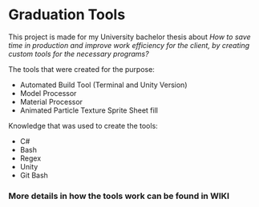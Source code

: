 # Graduation Tools

This project is made for my University bachelor thesis about *How to save time in production and improve work efficiency for the client, by creating custom tools for the necessary programs?*

The tools that were created for the purpose:
* Automated Build Tool (Terminal and Unity Version)
* Model Processor
* Material Processor
* Animated Particle Texture Sprite Sheet fill

Knowledge that was used to create the tools:
* C#
* Bash
* Regex
* Unity
* Git Bash

### More details in how the tools work can be found in WIKI
